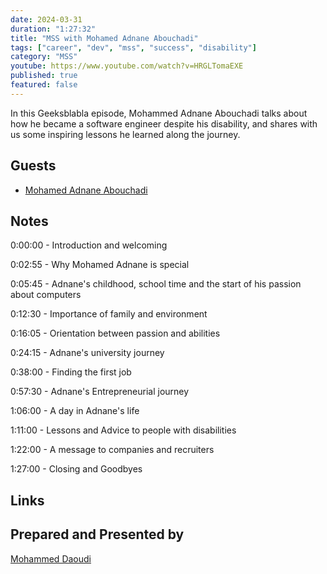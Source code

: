 ```yaml
---
date: 2024-03-31
duration: "1:27:32"
title: "MSS with Mohamed Adnane Abouchadi"
tags: ["career", "dev", "mss", "success", "disability"]
category: "MSS"
youtube: https://www.youtube.com/watch?v=HRGLTomaEXE
published: true
featured: false
---
```


In this Geeksblabla episode, Mohammed Adnane Abouchadi talks about how he became a software engineer despite his disability, and shares with us some inspiring lessons he learned along the journey.

## Guests

- [Mohamed Adnane Abouchadi](https://abouchadi.com/)

## Notes

0:00:00 - Introduction and welcoming

0:02:55 - Why Mohamed Adnane is special

0:05:45 - Adnane's childhood, school time and the start of his passion about computers

0:12:30 - Importance of family and environment

0:16:05 - Orientation between passion and abilities

0:24:15 - Adnane's university journey

0:38:00 - Finding the first job

0:57:30 - Adnane's Entrepreneurial journey

1:06:00 - A day in Adnane's life

1:11:00 - Lessons and Advice to people with disabilities

1:22:00 - A message to companies and recruiters

1:27:00 - Closing and Goodbyes

## Links

## Prepared and Presented by

[Mohammed Daoudi](https://twitter.com/MIduoad)
